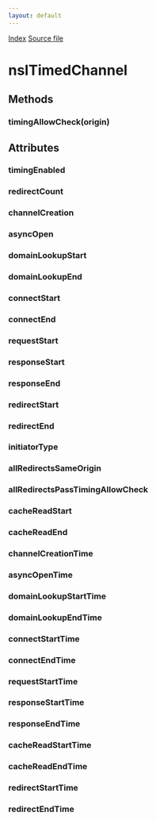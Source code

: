```yaml
---
layout: default
---
```

<div id='links'><a href="../index.html">Index</a>
<a href="http://dxr.mozilla.org/mozilla-central/source/netwerk/base/public/nsITimedChannel.idl">Source file</a>
</div>

# nsITimedChannel #

## Methods ##

### timingAllowCheck(origin) ###

## Attributes ##

### timingEnabled ###

### redirectCount ###

### channelCreation ###

### asyncOpen ###

### domainLookupStart ###

### domainLookupEnd ###

### connectStart ###

### connectEnd ###

### requestStart ###

### responseStart ###

### responseEnd ###

### redirectStart ###

### redirectEnd ###

### initiatorType ###

### allRedirectsSameOrigin ###

### allRedirectsPassTimingAllowCheck ###

### cacheReadStart ###

### cacheReadEnd ###

### channelCreationTime ###

### asyncOpenTime ###

### domainLookupStartTime ###

### domainLookupEndTime ###

### connectStartTime ###

### connectEndTime ###

### requestStartTime ###

### responseStartTime ###

### responseEndTime ###

### cacheReadStartTime ###

### cacheReadEndTime ###

### redirectStartTime ###

### redirectEndTime ###
